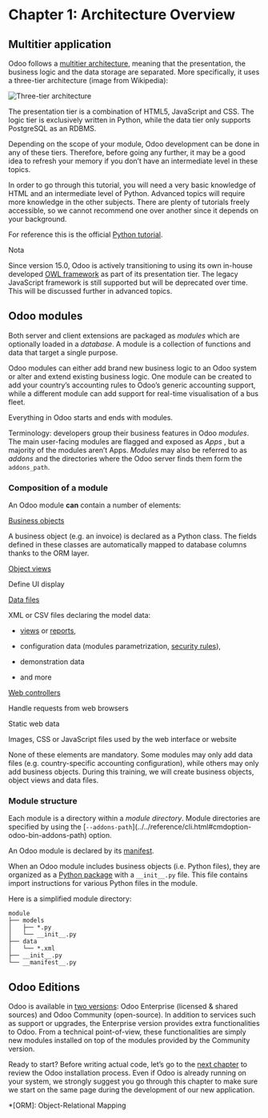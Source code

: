 # Chapter 1: Architecture Overview

## Multitier application

Odoo follows a [multitier
architecture](https://en.wikipedia.org/wiki/Multitier_architecture), meaning
that the presentation, the business logic and the data storage are separated.
More specifically, it uses a three-tier architecture (image from Wikipedia):

![Three-tier architecture](../../../_images/three_tier.svg)

The presentation tier is a combination of HTML5, JavaScript and CSS. The logic
tier is exclusively written in Python, while the data tier only supports
PostgreSQL as an RDBMS.

Depending on the scope of your module, Odoo development can be done in any of
these tiers. Therefore, before going any further, it may be a good idea to
refresh your memory if you don’t have an intermediate level in these topics.

In order to go through this tutorial, you will need a very basic knowledge of
HTML and an intermediate level of Python. Advanced topics will require more
knowledge in the other subjects. There are plenty of tutorials freely
accessible, so we cannot recommend one over another since it depends on your
background.

For reference this is the official [Python
tutorial](https://docs.python.org/3.7/tutorial/).

Nota

Since version 15.0, Odoo is actively transitioning to using its own in-house
developed [OWL framework](https://odoo.github.io/owl/) as part of its
presentation tier. The legacy JavaScript framework is still supported but will
be deprecated over time. This will be discussed further in advanced topics.

## Odoo modules

Both server and client extensions are packaged as _modules_ which are
optionally loaded in a _database_. A module is a collection of functions and
data that target a single purpose.

Odoo modules can either add brand new business logic to an Odoo system or
alter and extend existing business logic. One module can be created to add
your country’s accounting rules to Odoo’s generic accounting support, while a
different module can add support for real-time visualisation of a bus fleet.

Everything in Odoo starts and ends with modules.

Terminology: developers group their business features in Odoo _modules_. The
main user-facing modules are flagged and exposed as _Apps_ , but a majority of
the modules aren’t Apps. _Modules_ may also be referred to as _addons_ and the
directories where the Odoo server finds them form the `addons_path`.

### Composition of a module

An Odoo module **can** contain a number of elements:

[Business objects](../../reference/backend/orm.html#reference-orm)

    

A business object (e.g. an invoice) is declared as a Python class. The fields
defined in these classes are automatically mapped to database columns thanks
to the ORM layer.

[Object views](../../reference/backend/views.html#reference-views)

    

Define UI display

[Data files](../../reference/backend/data.html#reference-data)

    

XML or CSV files declaring the model data:

  * [views](../../reference/backend/views.html#reference-views) or [reports](../../reference/backend/reports.html#reference-reports),

  * configuration data (modules parametrization, [security rules](../../reference/backend/security.html#reference-security)),

  * demonstration data

  * and more

[Web controllers](../../reference/backend/http.html#reference-controllers)

    

Handle requests from web browsers

Static web data

    

Images, CSS or JavaScript files used by the web interface or website

None of these elements are mandatory. Some modules may only add data files
(e.g. country-specific accounting configuration), while others may only add
business objects. During this training, we will create business objects,
object views and data files.

### Module structure

Each module is a directory within a _module directory_. Module directories are
specified by using the [`--addons-path`](../../reference/cli.html#cmdoption-
odoo-bin-addons-path) option.

An Odoo module is declared by its
[manifest](../../reference/backend/module.html#reference-module-manifest).

When an Odoo module includes business objects (i.e. Python files), they are
organized as a [Python
package](https://docs.python.org/3/tutorial/modules.html#packages) with a
`__init__.py` file. This file contains import instructions for various Python
files in the module.

Here is a simplified module directory:

    
    
    module
    ├── models
    │   ├── *.py
    │   └── __init__.py
    ├── data
    │   └── *.xml
    ├── __init__.py
    └── __manifest__.py
    

## Odoo Editions

Odoo is available in [two versions](https://www.odoo.com/page/editions): Odoo
Enterprise (licensed & shared sources) and Odoo Community (open-source). In
addition to services such as support or upgrades, the Enterprise version
provides extra functionalities to Odoo. From a technical point-of-view, these
functionalities are simply new modules installed on top of the modules
provided by the Community version.

Ready to start? Before writing actual code, let’s go to the [next
chapter](02_setup.html) to review the Odoo installation process. Even if Odoo
is already running on your system, we strongly suggest you go through this
chapter to make sure we start on the same page during the development of our
new application.

  *[ORM]: Object-Relational Mapping

